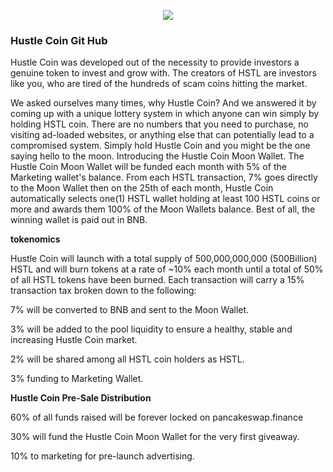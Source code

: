 <p align="center">
<img src="https://user-images.githubusercontent.com/94656438/147157489-0556d28a-1ea8-497a-993b-3f85b8788f46.png">
</p>


<h3>Hustle Coin Git Hub</h3>
<p></p>
<p>Hustle Coin was developed out of the necessity to provide 
investors a genuine token to invest and grow with. The 
creators of HSTL are investors like you, who are tired of 
the hundreds of scam coins hitting the market.</p>

<p>We asked ourselves many times, why Hustle Coin? And we answered it by coming up with a unique lottery 
system in which anyone can win simply by holding HSTL coin. There are no numbers that you need to purchase, 
no visiting ad-loaded websites, or anything else that can potentially lead to a compromised system. Simply hold 
Hustle Coin and you might be the one saying hello to the moon.
Introducing the Hustle Coin Moon Wallet.
The Hustle Coin Moon Wallet will be funded each month with 5% of the Marketing wallet's balance. From each 
HSTL transaction, 7% goes directly to the Moon Wallet then on the 25th of each month, Hustle Coin automatically 
selects one(1) HSTL wallet holding at least 100 HSTL coins or more and awards them 100% of the Moon Wallets 
balance. Best of all, the winning wallet is paid out in BNB.</p>


<p><b>tokenomics</b></p>

Hustle Coin will launch with a total supply of 500,000,000,000 (500Billion) HSTL and will burn 
tokens at a rate of ~10% each month until a total of 50% of all HSTL tokens have been burned. 
Each transaction will carry a 15% transaction tax broken down to the following:

<p>7%
will be converted to 
BNB and sent to the 
Moon Wallet.</p>
<p>3%
will be added to the pool 
liquidity to ensure a 
healthy, stable and 
increasing Hustle Coin 
market.</p>
<p>2%
will be shared among all 
HSTL coin holders as 
HSTL.</p>
<p>3%
funding to Marketing 
Wallet.</p>

<b><p>Hustle Coin Pre-Sale Distribution</p></b>
<p>60%
of all funds raised will 
be forever locked on 
pancakeswap.finance</p>
<p>30%
will fund the Hustle Coin 
Moon Wallet for the very 
first giveaway.</p>
<p>10%
to marketing for pre-launch 
advertising.</p>

